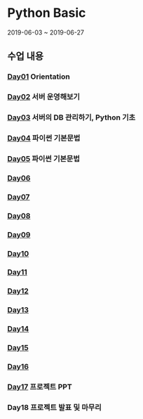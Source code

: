 # Python Basic

2019-06-03 ~ 2019-06-27

## 수업 내용
### [Day01](./Markdown/python_01.md) Orientation
### [Day02](./Markdown/python_02.md) 서버 운영해보기
### [Day03](./Markdown/python_03.md) 서버의 DB 관리하기, Python 기초
### [Day04](./Markdown/python_04.md) 파이썬 기본문법
### [Day05](./Markdown/python_05.md) 파이썬 기본문법
### [Day06](./Markdown/python_06.md)
### [Day07](./Markdown/python_07.md)
### [Day08](./Markdown/python_08.md)
### [Day09](./Markdown/python_09.md)
### [Day10](./Markdown/python_10.md)
### [Day11](./Markdown/python_11.md)
### [Day12](./Markdown/python_12.md)
### [Day13](./Markdown/python_13.md)
### [Day14](./Markdown/python_14.md)
### [Day15](./Markdown/python_15.md)
### [Day16](./Markdown/python_16.md)
### [Day17](https://drive.google.com/drive/folders/1JvLYfmCz0GJKoMaKGnJYqUTH-JElTeNa?usp=sharing) 프로젝트 PPT
### Day18 프로젝트 발표 및 마무리